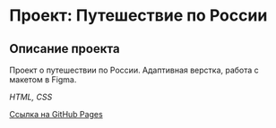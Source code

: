 # Проект: Путешествие по России

## Описание проекта

Проект о путешествии по России.
Адаптивная верстка, работа с макетом в Figma.

*HTML, CSS*

[Ссылка на GitHub Pages](https://oksanachernyak.github.io/russian-travel/) 

